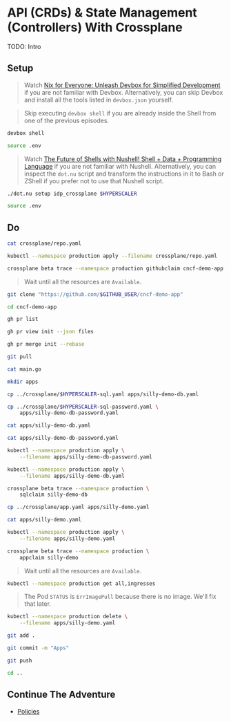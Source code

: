# API (CRDs) & State Management (Controllers) With Crossplane

TODO: Intro

## Setup

> Watch [Nix for Everyone: Unleash Devbox for Simplified Development](https://youtu.be/WiFLtcBvGMU) if you are not familiar with Devbox. Alternatively, you can skip Devbox and install all the tools listed in `devbox.json` yourself.

> Skip executing `devbox shell` if you are already inside the Shell from one of the previous episodes.

```bash
devbox shell

source .env
```

> Watch [The Future of Shells with Nushell! Shell + Data + Programming Language](https://youtu.be/zoX_S6d-XU4) if you are not familiar with Nushell. Alternatively, you can inspect the `dot.nu` script and transform the instructions in it to Bash or ZShell if you prefer not to use that Nushell script.

```sh
./dot.nu setup idp_crossplane $HYPERSCALER

source .env
```

## Do

```sh
cat crossplane/repo.yaml

kubectl --namespace production apply --filename crossplane/repo.yaml

crossplane beta trace --namespace production githubclaim cncf-demo-app
```

> Wait until all the resources are `Available`.

```sh
git clone "https://github.com/$GITHUB_USER/cncf-demo-app"

cd cncf-demo-app

gh pr list

gh pr view init --json files

gh pr merge init --rebase

git pull

cat main.go

mkdir apps

cp ../crossplane/$HYPERSCALER-sql.yaml apps/silly-demo-db.yaml

cp ../crossplane/$HYPERSCALER-sql-password.yaml \
    apps/silly-demo-db-password.yaml

cat apps/silly-demo-db.yaml

cat apps/silly-demo-db-password.yaml

kubectl --namespace production apply \
    --filename apps/silly-demo-db-password.yaml

kubectl --namespace production apply \
    --filename apps/silly-demo-db.yaml

crossplane beta trace --namespace production \
    sqlclaim silly-demo-db

cp ../crossplane/app.yaml apps/silly-demo.yaml

cat apps/silly-demo.yaml

kubectl --namespace production apply \
    --filename apps/silly-demo.yaml

crossplane beta trace --namespace production \
    appclaim silly-demo
```

> Wait until all the resources are `Available`.

```sh
kubectl --namespace production get all,ingresses
```

> The Pod `STATUS` is `ErrImagePull` because there is no image. We'll fix that later.

```sh
kubectl --namespace production delete \
    --filename apps/silly-demo.yaml

git add .

git commit -m "Apps"

git push

cd ..
```

## Continue The Adventure

* [Policies](../policies-idp/README.md)
